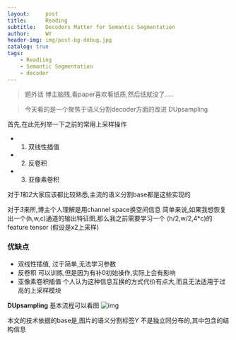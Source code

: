 ```yaml
---
layout:     post
title:      Reading
subtitle:   Decoders Matter for Semantic Segmentation
author:     WY
header-img: img/post-bg-debug.jpg
catalog: true
tags:
    - Readiing
    - Semantic Segmentation
    - decoder
---
```


> 题外话 博主脑残,看paper喜欢看纸质,然后纸就没了.....

> 今天看的是一个聚焦于语义分割decoder方面的改进 DUpsampling

首先,在此先列举一下之前的常用上采样操作
- 1. 双线性插值
- 2. 反卷积
- 3. 亚像素卷积

对于*1*和*2*大家应该都比较熟悉,主流的语义分割base都是这些实现的

对于*3*来所,博主个人理解是用channel space换空间信息
简单来说,如果我想恢复出一个(h,w,c)通道的输出特征图,那么我之前需要学习一个
(h/2,w/2,4*c)的feature tensor (假设是x2上采样)

### 优缺点


- 双线性插值, 过于简单,无法学习参数
- 反卷积 可以训练,但是因为有补0初始操作,实际上会有影响
- 亚像素卷积插值 个人认为这种信息互换的方式代价有点大,而且无法适用于过高的上采样模块


**DUpsampling**
基本流程可以看图
![img](https://raw.githubusercontent.com/ywangeq/ywangeq.github.io/master/img/Dupsample.png)

本文的技术依据的base是,图片的语义分割标签Y 不是独立同分布的,其中包含的结构信息
